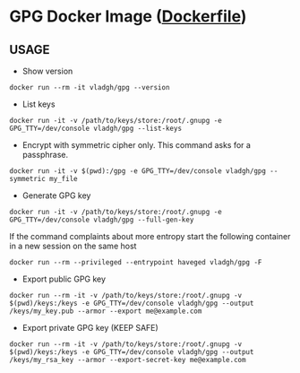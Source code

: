 # GPG Docker Image ([Dockerfile](Dockerfile))

## USAGE

- Show version

```SH
docker run --rm -it vladgh/gpg --version
```

- List keys

```SH
docker run -it -v /path/to/keys/store:/root/.gnupg -e GPG_TTY=/dev/console vladgh/gpg --list-keys
```

- Encrypt with symmetric cipher only. This command asks for a passphrase.

```SH
docker run -it -v $(pwd):/gpg -e GPG_TTY=/dev/console vladgh/gpg --symmetric my_file
```

- Generate GPG key

```SH
docker run -it -v /path/to/keys/store:/root/.gnupg -e GPG_TTY=/dev/console vladgh/gpg --full-gen-key
```

If the command complaints about more entropy start the following container in a new session on the same host

```SH
docker run --rm --privileged --entrypoint haveged vladgh/gpg -F
```

- Export public GPG key

```SH
docker run --rm -it -v /path/to/keys/store:/root/.gnupg -v $(pwd)/keys:/keys -e GPG_TTY=/dev/console vladgh/gpg --output /keys/my_key.pub --armor --export me@example.com
```

- Export private GPG key (KEEP SAFE)

```SH
docker run --rm -it -v /path/to/keys/store:/root/.gnupg -v $(pwd)/keys:/keys -e GPG_TTY=/dev/console vladgh/gpg --output /keys/my_rsa_key --armor --export-secret-key me@example.com
```
